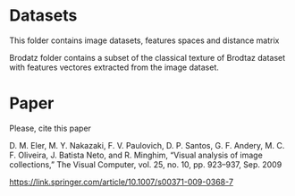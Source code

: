 # Datasets
This folder contains image datasets, features spaces and distance matrix

Brodatz folder contains a subset of the classical texture of Brodtaz dataset with features vectores extracted from the image dataset.



# Paper
Please, cite this paper

D. M. Eler, M. Y. Nakazaki, F. V. Paulovich, D. P. Santos, G. F. Andery,
M. C. F. Oliveira, J. Batista Neto, and R. Minghim, “Visual analysis of
image collections,” The Visual Computer, vol. 25, no. 10, pp. 923–937,
Sep. 2009

https://link.springer.com/article/10.1007/s00371-009-0368-7